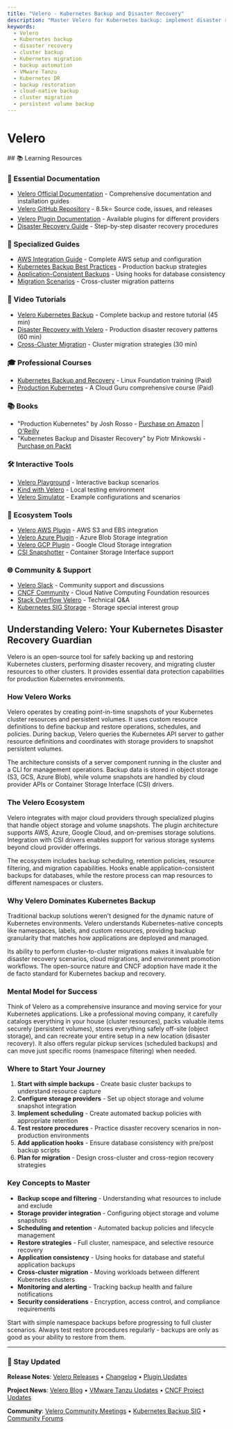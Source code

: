 ```yaml
---
title: "Velero - Kubernetes Backup and Disaster Recovery"
description: "Master Velero for Kubernetes backup: implement disaster recovery, cluster migration, and resource backup strategies with cloud-native backup automation."
keywords:
  - Velero
  - Kubernetes backup
  - disaster recovery
  - cluster backup
  - Kubernetes migration
  - backup automation
  - VMware Tanzu
  - Kubernetes DR
  - backup restoration
  - cloud-native backup
  - cluster migration
  - persistent volume backup
---
```


# Velero

<GitHubButtons />
## 📚 Learning Resources

### 📖 Essential Documentation
- [Velero Official Documentation](https://velero.io/docs/) - Comprehensive documentation and installation guides
- [Velero GitHub Repository](https://github.com/vmware-tanzu/velero) - 8.5k⭐ Source code, issues, and releases
- [Velero Plugin Documentation](https://velero.io/plugins/) - Available plugins for different providers
- [Disaster Recovery Guide](https://velero.io/docs/v1.12/disaster-case/) - Step-by-step disaster recovery procedures

### 📝 Specialized Guides
- [AWS Integration Guide](https://github.com/vmware-tanzu/velero-plugin-for-aws/blob/main/README.md) - Complete AWS setup and configuration
- [Kubernetes Backup Best Practices](https://velero.io/docs/v1.12/backup-reference/) - Production backup strategies
- [Application-Consistent Backups](https://velero.io/docs/v1.12/backup-hooks/) - Using hooks for database consistency
- [Migration Scenarios](https://velero.io/docs/v1.12/migration-case/) - Cross-cluster migration patterns

### 🎥 Video Tutorials
- [Velero Kubernetes Backup](https://www.youtube.com/watch?v=C9hzrexaIDA) - Complete backup and restore tutorial (45 min)
- [Disaster Recovery with Velero](https://www.youtube.com/watch?v=tj5Ey2YliS8) - Production disaster recovery patterns (60 min)
- [Cross-Cluster Migration](https://www.youtube.com/watch?v=zybLTQER0yY) - Cluster migration strategies (30 min)

### 🎓 Professional Courses
- [Kubernetes Backup and Recovery](https://training.linuxfoundation.org/training/kubernetes-fundamentals/) - Linux Foundation training (Paid)
- [Production Kubernetes](https://acloudguru.com/course/kubernetes-deep-dive) - A Cloud Guru comprehensive course (Paid)

### 📚 Books
- "Production Kubernetes" by Josh Rosso - [Purchase on Amazon](https://www.amazon.com/Production-Kubernetes-Successful-Application-Platforms/dp/1492092304) | [O'Reilly](https://www.oreilly.com/library/view/production-kubernetes/9781492092298/)
- "Kubernetes Backup and Disaster Recovery" by Piotr Minkowski - [Purchase on Packt](https://www.packtpub.com/product/kubernetes-an-enterprise-guide-second-edition/9781803230030)

### 🛠️ Interactive Tools
- [Velero Playground](https://katacoda.com/courses/kubernetes/velero) - Interactive backup scenarios
- [Kind with Velero](https://kind.sigs.k8s.io/docs/user/local-registry/) - Local testing environment
- [Velero Simulator](https://github.com/vmware-tanzu/velero/tree/main/examples) - Example configurations and scenarios

### 🚀 Ecosystem Tools
- [Velero AWS Plugin](https://github.com/vmware-tanzu/velero-plugin-for-aws) - AWS S3 and EBS integration
- [Velero Azure Plugin](https://github.com/vmware-tanzu/velero-plugin-for-microsoft-azure) - Azure Blob Storage integration
- [Velero GCP Plugin](https://github.com/vmware-tanzu/velero-plugin-for-gcp) - Google Cloud Storage integration
- [CSI Snapshotter](https://github.com/vmware-tanzu/velero-plugin-for-csi) - Container Storage Interface support

### 🌐 Community & Support
- [Velero Slack](https://kubernetes.slack.com/messages/velero) - Community support and discussions
- [CNCF Community](https://community.cncf.io/) - Cloud Native Computing Foundation resources
- [Stack Overflow Velero](https://stackoverflow.com/questions/tagged/velero) - Technical Q&A
- [Kubernetes SIG Storage](https://github.com/kubernetes/community/tree/master/sig-storage) - Storage special interest group

## Understanding Velero: Your Kubernetes Disaster Recovery Guardian

Velero is an open-source tool for safely backing up and restoring Kubernetes clusters, performing disaster recovery, and migrating cluster resources to other clusters. It provides essential data protection capabilities for production Kubernetes environments.

### How Velero Works
Velero operates by creating point-in-time snapshots of your Kubernetes cluster resources and persistent volumes. It uses custom resource definitions to define backup and restore operations, schedules, and policies. During backup, Velero queries the Kubernetes API server to gather resource definitions and coordinates with storage providers to snapshot persistent volumes.

The architecture consists of a server component running in the cluster and a CLI for management operations. Backup data is stored in object storage (S3, GCS, Azure Blob), while volume snapshots are handled by cloud provider APIs or Container Storage Interface (CSI) drivers.

### The Velero Ecosystem
Velero integrates with major cloud providers through specialized plugins that handle object storage and volume snapshots. The plugin architecture supports AWS, Azure, Google Cloud, and on-premises storage solutions. Integration with CSI drivers enables support for various storage systems beyond cloud provider offerings.

The ecosystem includes backup scheduling, retention policies, resource filtering, and migration capabilities. Hooks enable application-consistent backups for databases, while the restore process can map resources to different namespaces or clusters.

### Why Velero Dominates Kubernetes Backup
Traditional backup solutions weren't designed for the dynamic nature of Kubernetes environments. Velero understands Kubernetes-native concepts like namespaces, labels, and custom resources, providing backup granularity that matches how applications are deployed and managed.

Its ability to perform cluster-to-cluster migrations makes it invaluable for disaster recovery scenarios, cloud migrations, and environment promotion workflows. The open-source nature and CNCF adoption have made it the de facto standard for Kubernetes backup and recovery.

### Mental Model for Success
Think of Velero as a comprehensive insurance and moving service for your Kubernetes applications. Like a professional moving company, it carefully catalogs everything in your house (cluster resources), packs valuable items securely (persistent volumes), stores everything safely off-site (object storage), and can recreate your entire setup in a new location (disaster recovery). It also offers regular pickup services (scheduled backups) and can move just specific rooms (namespace filtering) when needed.

### Where to Start Your Journey
1. **Start with simple backups** - Create basic cluster backups to understand resource capture
2. **Configure storage providers** - Set up object storage and volume snapshot integration
3. **Implement scheduling** - Create automated backup policies with appropriate retention
4. **Test restore procedures** - Practice disaster recovery scenarios in non-production environments
5. **Add application hooks** - Ensure database consistency with pre/post backup scripts
6. **Plan for migration** - Design cross-cluster and cross-region recovery strategies

### Key Concepts to Master
- **Backup scope and filtering** - Understanding what resources to include and exclude
- **Storage provider integration** - Configuring object storage and volume snapshots
- **Scheduling and retention** - Automated backup policies and lifecycle management
- **Restore strategies** - Full cluster, namespace, and selective resource recovery
- **Application consistency** - Using hooks for database and stateful application backups
- **Cross-cluster migration** - Moving workloads between different Kubernetes clusters
- **Monitoring and alerting** - Tracking backup health and failure notifications
- **Security considerations** - Encryption, access control, and compliance requirements

Start with simple namespace backups before progressing to full cluster scenarios. Always test restore procedures regularly - backups are only as good as your ability to restore from them.

---

### 📡 Stay Updated

**Release Notes**: [Velero Releases](https://github.com/vmware-tanzu/velero/releases) • [Changelog](https://github.com/vmware-tanzu/velero/blob/main/changelogs/) • [Plugin Updates](https://velero.io/plugins/)

**Project News**: [Velero Blog](https://velero.io/blog/) • [VMware Tanzu Updates](https://tanzu.vmware.com/developer/blog/) • [CNCF Project Updates](https://www.cncf.io/projects/velero/)

**Community**: [Velero Community Meetings](https://velero.io/community/) • [Kubernetes Backup SIG](https://github.com/kubernetes/community/tree/master/sig-storage) • [Community Forums](https://github.com/vmware-tanzu/velero/discussions)